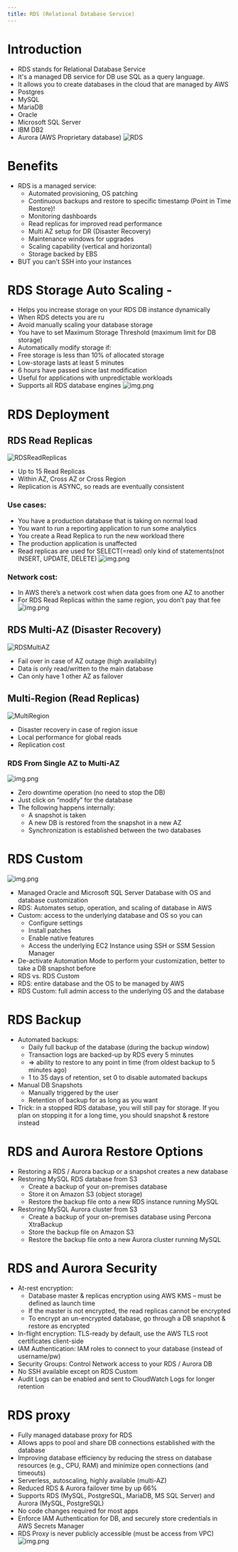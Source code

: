 ```yaml
---
title: RDS (Relational Database Service)
---
```


# Introduction
- RDS stands for Relational Database Service
- It's a managed DB service for DB use SQL as a query language.
- It allows you to create databases in the cloud that are managed by AWS
- Postgres
- MySQL
- MariaDB
- Oracle
- Microsoft SQL Server
- IBM DB2
- Aurora (AWS Proprietary database)
![RDS](./RDS.png)

# Benefits
- RDS is a managed service:
  - Automated provisioning, OS patching
  - Continuous backups and restore to specific timestamp (Point in Time Restore)!
  - Monitoring dashboards
  - Read replicas for improved read performance
  - Multi AZ setup for DR (Disaster Recovery)
  - Maintenance windows for upgrades
  - Scaling capability (vertical and horizontal)
  - Storage backed by EBS
- BUT you can't SSH into your instances

# RDS Storage Auto Scaling - 
- Helps you increase storage on your RDS DB instance dynamically
- When RDS detects you are ru
- Avoid manually scaling your database storage
- You have to set Maximum Storage Threshold (maximum limit for DB storage)
- Automatically modify storage if:
- Free storage is less than 10% of allocated storage
- Low-storage lasts at least 5 minutes
- 6 hours have passed since last modification
- Useful for applications with unpredictable workloads
- Supports all RDS database engines
![img.png](RDS-auto-scaling.png)

# RDS Deployment
## RDS Read Replicas
![RDSReadReplicas](./Read-Replica.png)
- Up to 15 Read Replicas
- Within AZ, Cross AZ or Cross Region
- Replication is ASYNC, so reads are eventually consistent
### Use cases:
- You have a production database that is taking on normal load
- You want to run a reporting application to run some analytics
- You create a Read Replica to run the new workload there
- The production application is unaffected
- Read replicas are used for SELECT(=read) only kind of statements(not INSERT, UPDATE, DELETE)
![img.png](read-replicas.png)
### Network cost:
- In AWS there’s a network cost when data goes from one AZ to another
- For RDS Read Replicas within the same region, you don’t pay that fee
![img.png](Network-cost.png)

## RDS Multi-AZ (Disaster Recovery)
![RDSMultiAZ](./Multi-AZ.png)
- Fail over in case of AZ outage (high availability)
- Data is only read/written to the main database
- Can only have 1 other AZ as failover

## Multi-Region (Read Replicas)
![MultiRegion](./Multi-Region.png)
- Disaster recovery in case of region issue
- Local performance for global reads
- Replication cost

### RDS From Single AZ to Multi-AZ
![img.png](RDS-detail.png)
- Zero downtime operation (no need to stop the DB)
- Just click on “modify” for the database
- The following happens internally:
  - A snapshot is taken
  - A new DB is restored from the snapshot in a new AZ
  - Synchronization is established between the two databases

# RDS Custom
![img.png](RDS-custom.png)
- Managed Oracle and Microsoft SQL Server Database with OS and database customization
- RDS: Automates setup, operation, and scaling of database in AWS
- Custom: access to the underlying database and OS so you can
  - Configure settings
  - Install patches
  - Enable native features
  - Access the underlying EC2 Instance using SSH or SSM Session Manager
- De-activate Automation Mode to perform your customization, better to take a DB snapshot before
- RDS vs. RDS Custom
- RDS: entire database and the OS to be managed by AWS
- RDS Custom: full admin access to the underlying OS and the database

# RDS Backup
- Automated backups:
  - Daily full backup of the database (during the backup window)
  - Transaction logs are backed-up by RDS every 5 minutes
  - => ability to restore to any point in time (from oldest backup to 5 minutes ago)
  - 1 to 35 days of retention, set 0 to disable automated backups
- Manual DB Snapshots
  - Manually triggered by the user
  - Retention of backup for as long as you want
- Trick: in a stopped RDS database, you will still pay for storage. If you plan on stopping it for a long time, you should snapshot & restore instead

# RDS and Aurora Restore Options
- Restoring a RDS / Aurora backup or a snapshot creates a new database
- Restoring MySQL RDS database from S3
  - Create a backup of your on-premises database
  - Store it on Amazon S3 (object storage)
  - Restore the backup file onto a new RDS instance running MySQL
- Restoring MySQL Aurora cluster from S3
  - Create a backup of your on-premises database using Percona XtraBackup
  - Store the backup file on Amazon S3
  - Restore the backup file onto a new Aurora cluster running MySQL

# RDS and Aurora Security
- At-rest encryption:
  - Database master & replicas encryption using AWS KMS – must be defined as launch time
  - If the master is not encrypted, the read replicas cannot be encrypted
  - To encrypt an un-encrypted database, go through a DB snapshot & restore as encrypted
- In-flight encryption: TLS-ready by default, use the AWS TLS root certificates client-side
- IAM Authentication: IAM roles to connect to your database (instead of username/pw)
- Security Groups: Control Network access to your RDS / Aurora DB
- No SSH available except on RDS Custom
- Audit Logs can be enabled and sent to CloudWatch Logs for longer retention

# RDS proxy
- Fully managed database proxy for RDS
- Allows apps to pool and share DB connections established with the database
- Improving database efficiency by reducing the stress on database resources (e.g., CPU, RAM) and minimize open connections (and timeouts)
- Serverless, autoscaling, highly available (multi-AZ)
- Reduced RDS & Aurora failover time by up 66%
- Supports RDS (MySQL, PostgreSQL, MariaDB, MS SQL Server) and Aurora (MySQL, PostgreSQL)
- No code changes required for most apps
- Enforce IAM Authentication for DB, and securely store credentials in AWS Secrets Manager
- RDS Proxy is never publicly accessible (must be access from VPC)
![img.png](RDS-proxy.png)